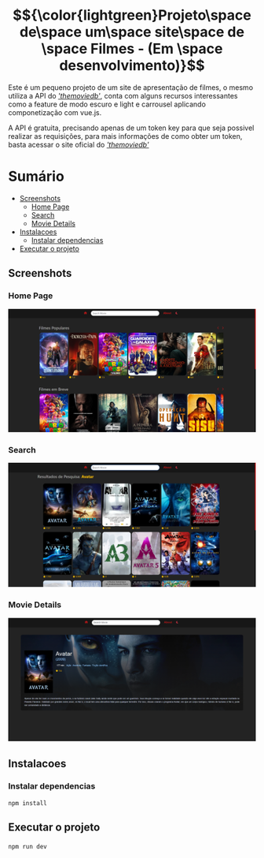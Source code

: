 # $${\color{lightgreen}Projeto\space de\space um\space site\space de \space Filmes - (Em \space desenvolvimento)}$$  
Este é um pequeno projeto de um site de apresentação de filmes, o mesmo utiliza a API do <a href="https://www.themoviedb.org/documentation/api?language=pt" target="_blank">*'themoviedb'*</a>, conta com alguns recursos interessantes como a feature de modo escuro e light e carrousel aplicando componetização com vue.js.

A API é gratuita, precisando apenas de um token key para que seja possivel realizar as requisições, para mais informações de como obter um token, basta acessar o site oficial do <a href="https://developers.themoviedb.org/3/getting-started/introduction" target="_blank">*'themoviedb'*</a>

# Sumário
- [Screenshots](#screenshots)
  - [Home Page](#home-page)
  - [Search](#search)
  - [Movie Details](#movie-details)
- [Instalacoes](#instalacoes)
  - [Instalar dependencias](#instalar-dependencias)
- [Executar o projeto](#executar-o-projeto)

## Screenshots
### Home Page
![Home Page](https://github.com/rickps2015/movie-pages/blob/main/home.png?raw=true)

### Search
![Search](https://github.com/rickps2015/movie-pages/blob/main/search.png?raw=true)

### Movie Details
![Movie Details](https://github.com/rickps2015/movie-pages/blob/main/movies-details.png?raw=true)

## Instalacoes
### Instalar dependencias
```
npm install 
```
## Executar o projeto
```
npm run dev
```


